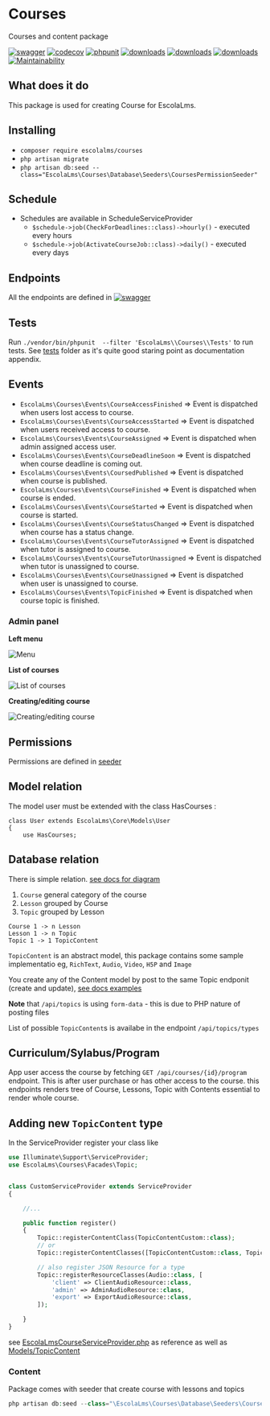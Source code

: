 # Courses

Courses and content package

[![swagger](https://img.shields.io/badge/documentation-swagger-green)](https://escolalms.github.io/Courses/)
[![codecov](https://codecov.io/gh/EscolaLMS/Courses/branch/main/graph/badge.svg?token=NRAN4R8AGZ)](https://codecov.io/gh/EscolaLMS/Courses)
[![phpunit](https://github.com/EscolaLMS/Courses/actions/workflows/test.yml/badge.svg)](https://github.com/EscolaLMS/Courses/actions/workflows/test.yml)
[![downloads](https://img.shields.io/packagist/dt/escolalms/courses)](https://packagist.org/packages/escolalms/courses)
[![downloads](https://img.shields.io/packagist/v/escolalms/courses)](https://packagist.org/packages/escolalms/courses)
[![downloads](https://img.shields.io/packagist/l/escolalms/courses)](https://packagist.org/packages/escolalms/courses)
[![Maintainability](https://api.codeclimate.com/v1/badges/0c9e2593fb30e2048f95/maintainability)](https://codeclimate.com/github/EscolaLMS/Courses/maintainability)

## What does it do

This package is used for creating Course for EscolaLms.

## Installing

- `composer require escolalms/courses`
- `php artisan migrate`
- `php artisan db:seed --class="EscolaLms\Courses\Database\Seeders\CoursesPermissionSeeder"`

## Schedule

- Schedules are available in ScheduleServiceProvider
  - `$schedule->job(CheckForDeadlines::class)->hourly()` - executed every hours
  - `$schedule->job(ActivateCourseJob::class)->daily()` - executed every days

## Endpoints

All the endpoints are defined in [![swagger](https://img.shields.io/badge/documentation-swagger-green)](https://escolalms.github.io/Courses/)

## Tests

Run `./vendor/bin/phpunit  --filter 'EscolaLms\\Courses\\Tests'` to run tests. See [tests](tests) folder as it's quite good staring point as documentation appendix.

## Events

- `EscolaLms\Courses\Events\CourseAccessFinished` => Event is dispatched when users lost access to course.
- `EscolaLms\Courses\Events\CourseAccessStarted` => Event is dispatched when users received access to course.
- `EscolaLms\Courses\Events\CourseAssigned` => Event is dispatched when admin assigned access user.
- `EscolaLms\Courses\Events\CourseDeadlineSoon` => Event is dispatched when course deadline is coming out.
- `EscolaLms\Courses\Events\CoursedPublished` => Event is dispatched when course is published.
- `EscolaLms\Courses\Events\CourseFinished` => Event is dispatched when course is ended.
- `EscolaLms\Courses\Events\CourseStarted` => Event is dispatched when course is started.
- `EscolaLms\Courses\Events\CourseStatusChanged` => Event is dispatched when course has a status change.
- `EscolaLms\Courses\Events\CourseTutorAssigned` => Event is dispatched when tutor is assigned to course.
- `EscolaLms\Courses\Events\CourseTutorUnassigned` => Event is dispatched when tutor is unassigned to course.
- `EscolaLms\Courses\Events\CourseUnassigned` => Event is dispatched when user is unassigned to course.
- `EscolaLms\Courses\Events\TopicFinished` => Event is dispatched when course topic is finished.

### Admin panel

**Left menu**

![Menu](./docs/courses/menu_course.png "Menu")

**List of courses**

![List of courses](./docs/courses/list_courses.png "List of courses")

**Creating/editing course**

![Creating/editing course](./docs/courses/create_course.png "Creating or editing course")

## Permissions

Permissions are defined in [seeder](vendor/escolalms/courses/database/seeders/CoursesPermissionSeeder.php)


## Model relation

The model user must be extended with the class HasCourses :

```
class User extends EscolaLms\Core\Models\User
{
    use HasCourses;
```

## Database relation

There is simple relation. [see docs for diagram](doc)

1. `Course` general category of the course
2. `Lesson` grouped by Course
3. `Topic` grouped by Lesson

```
Course 1 -> n Lesson
Lesson 1 -> n Topic
Topic 1 -> 1 TopicContent
```

`TopicContent` is an abstract model, this package contains some sample implementatio eg, `RichText`, `Audio`, `Video`, `H5P` and `Image`

You create any of the Content model by post to the same Topic endponit (create and update), [see docs examples](doc)

**Note** that `/api/topics` is using `form-data` - this is due to PHP nature of posting files

List of possible `TopicContent`s is availabe in the endpoint `/api/topics/types`

## Curriculum/Sylabus/Program

App user access the course by fetching `GET /api/courses/{id}/program` endpoint. This is after user purchase or has other access to the course. this endpoints renders tree of Course, Lessons, Topic with Contents essential to render whole course.

## Adding new `TopicContent` type

In the ServiceProvider register your class like

```php
use Illuminate\Support\ServiceProvider;
use EscolaLms\Courses\Facades\Topic;


class CustomServiceProvider extends ServiceProvider
{

    //...

    public function register()
    {
        Topic::registerContentClass(TopicContentCustom::class);
        // or
        Topic::registerContentClasses([TopicContentCustom::class, TopicAnotherContentCustom::class]);

        // also register JSON Resource for a type
        Topic::registerResourceClasses(Audio::class, [
            'client' => ClientAudioResource::class,
            'admin' => AdminAudioResource::class,
            'export' => ExportAudioResource::class,
        ]);

    }
}
```

see [EscolaLmsCourseServiceProvider.php](src/EscolaLmsCourseServiceProvider.php) as reference as well as [Models/TopicContent](package2/src/Models/TopicContent)

### Content

Package comes with seeder that create course with lessons and topics

```php
php artisan db:seed --class="\EscolaLms\Courses\Database\Seeders\CoursesSeeder"
```
